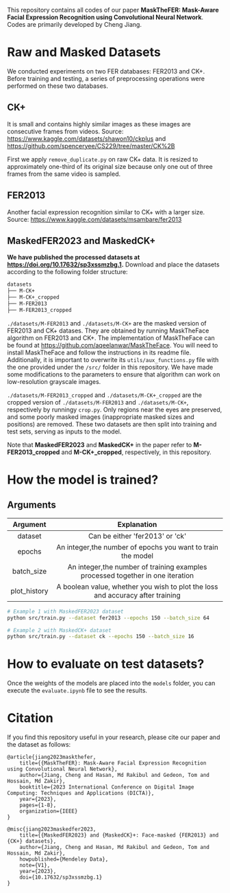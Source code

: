 This repository contains all codes of our paper **MaskTheFER: Mask-Aware Facial Expression Recognition using Convolutional Neural Network**. Codes are primarily developed by Cheng Jiang.

# Raw and Masked Datasets
We conducted experiments on two FER databases: FER2013 and CK+. Before training and testing, a series of preprocessing operations were performed on these two databases.

## CK+
It is small and contains highly similar images as these images are consecutive frames from videos. Source: https://www.kaggle.com/datasets/shawon10/ckplus and https://github.com/spenceryee/CS229/tree/master/CK%2B

First we apply `remove_duplicate.py` on raw CK+ data. It is resized to approximately one-third of its original size because only one out of three frames from the same video is sampled.

## FER2013
Another facial expression recognition similar to CK+ with a larger size. Source: https://www.kaggle.com/datasets/msambare/fer2013

## MaskedFER2023 and MaskedCK+
**We have published the processed datasets at https://doi.org/10.17632/sp3xssmzbg.1.** Download and place the datasets according to the following folder structure:
```bash
datasets
├── M-CK+
├── M-CK+_cropped
├── M-FER2013
├── M-FER2013_cropped
```
`./datasets/M-FER2013` and `./datasets/M-CK+` are the masked version of FER2013 and CK+ datases. They are obtained by running MaskTheFace algorithm on FER2013 and CK+. The implementation of MaskTheFace can be found at https://github.com/aqeelanwar/MaskTheFace. You will need to install MaskTheFace and follow the instructions in its readme file. Additionally, it is important to overwrite its `utils/aux_functions.py` file with the one provided under the `/src/` folder in this repository. We have made some modifications to the parameters to ensure that algorithm can work on low-resolution grayscale images.

`./datasets/M-FER2013_cropped` and `./datasets/M-CK+_cropped` are the cropped version of `./datasets/M-FER2013` and `./datasets/M-CK+`, respectively by runningy `crop.py`. Only regions near the eyes are preserved, and some poorly masked images (inappropriate masked sizes and positions) are removed. These two datasets are then split into training and test sets, serving as inputs to the model.

Note that **MaskedFER2023** and **MaskedCK+** in the paper refer to **M-FER2013_cropped** and **M-CK+_cropped**, respectively, in this repository.

# How the model is trained?

## Arguments
|   Argument   |                                                                  Explanation                                                                  |
|:------------:|:---------------------------------------------------------------------------------------------------------------------------------------------:|
|   dataset    |                                                        Can be either 'fer2013' or 'ck'                                                        |
|    epochs    |                                          An integer,the number of epochs you want to train the model                                          |
|  batch_size  |                                An integer,the number of training examples processed together in one iteration                                 |
| plot_history |                                A boolean value, whether you wish to plot the loss and accuracy after training                                 |


```bash
# Example 1 with MaskedFER2023 dataset
python src/train.py --dataset fer2013 --epochs 150 --batch_size 64

# Example 2 with MaskedCK+ dataset
python src/train.py --dataset ck --epochs 150 --batch_size 16
```    

# How to evaluate on test datasets?
Once the weights of the models are placed into the `models` folder, you can execute the `evaluate.ipynb` file to see the results.

# Citation
If you find this repository useful in your research, please cite our paper and the dataset as follows:
```
@article{jiang2023maskthefer,
    title={{MaskTheFER}: Mask-Aware Facial Expression Recognition using Convolutional Neural Network},
    author={Jiang, Cheng and Hasan, Md Rakibul and Gedeon, Tom and Hossain, Md Zakir},
    booktitle={2023 International Conference on Digital Image Computing: Techniques and Applications (DICTA)},
    year={2023},
    pages={1-8},
    organization={IEEE}
}
```
```
@misc{jiang2023maskedfer2023,
    title={{MaskedFER2023} and {MaskedCK}+: Face-masked {FER2013} and {CK+} datasets},
    author={Jiang, Cheng and Hasan, Md Rakibul and Gedeon, Tom and Hossain, Md Zakir},
    howpublished={Mendeley Data},
    note={V1},
    year={2023},
    doi={10.17632/sp3xssmzbg.1}
}
```

